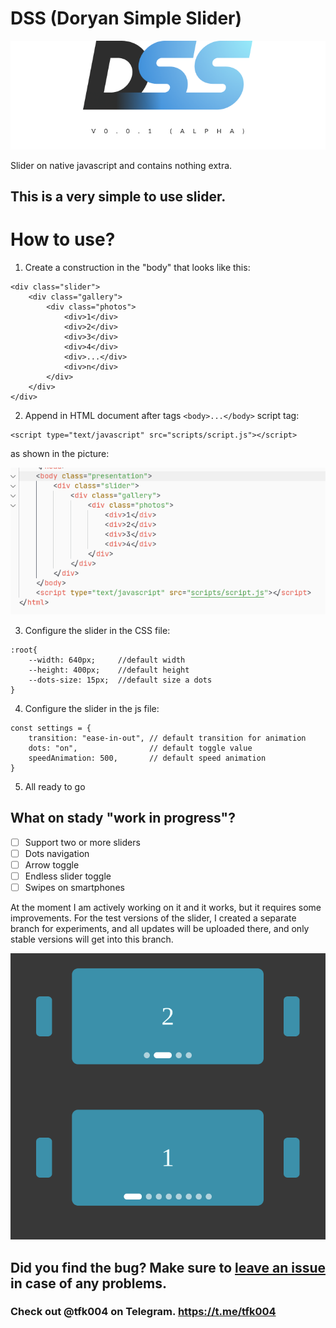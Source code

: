 # DSS (Doryan Simple Slider)

![photo](pic/DSS.png)

Slider on native javascript and contains nothing extra.

## This is a very simple to use slider.

# How to use?

1. Create a construction in the "body" that looks like this:

```
<div class="slider">
    <div class="gallery">
        <div class="photos">
            <div>1</div>
            <div>2</div>
            <div>3</div>
            <div>4</div>
            <div>...</div>
            <div>n</div>
        </div>
    </div>
</div>
```

2. Append in HTML document after tags ```<bodу>...</bodу>``` script tag:

```
<script type="text/javascript" src="scripts/script.js"></script>
```
as shown in the picture:

![photo](pic/2.png)

3. Configure the slider in the CSS file:

```
:root{
    --width: 640px;     //default width
    --height: 400px;    //default height
    --dots-size: 15px;  //default size a dots
}
```
4. Configure the slider in the js file:
```
const settings = {
    transition: "ease-in-out", // default transition for animation
    dots: "on",                // default toggle value
    speedAnimation: 500,       // default speed animation
}
```
5. All ready to go

## What on stady "work in progress"?

- [ ] Support two or more sliders
- [ ] Dots navigation
- [ ] Arrow toggle
- [ ] Endless slider toggle
- [ ] Swipes on smartphones

At the moment I am actively working on it and it works, but it requires some improvements. For the test versions of the slider, I created a separate branch for experiments, and all updates will be uploaded there, and only stable versions will get into this branch.

![photo](/pic/Screenshot%20from%202022-08-15%2019-59-49.png)

## Did you find the bug? Make sure to [leave an issue](https://github.com/doryan04/DSS/issues/new) in case of any problems.

### Check out @tfk004 on Telegram. https://t.me/tfk004
